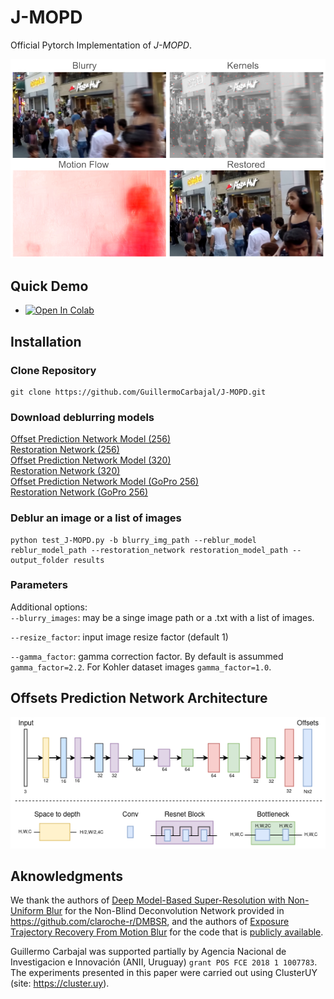 # J-MOPD

Official Pytorch Implementation  of *J-MOPD*. 

<p align="center">
<img width="900" src="imgs/J-MOPD_example.png?raw=true">
</p>
  
## Quick Demo


* <a href="https://colab.research.google.com/github/GuillermoCarbajal/J-MOPD/blob/main/J-MOPD_demo.ipynb" target="_parent"><img src="https://colab.research.google.com/assets/colab-badge.svg" alt="Open In Colab"/></a>

## Installation
### Clone Repository
```
git clone https://github.com/GuillermoCarbajal/J-MOPD.git
```


### Download deblurring models

[Offset Prediction Network Model (256)](https://iie.fing.edu.uy/~carbajal/J-MOPD/crop256/crop256.pkl)           
[Restoration Network (256)](https://iie.fing.edu.uy/~carbajal/J-MOPD/crop256/crop256_G.pkl)     
[Offset Prediction Network Model (320)](https://iie.fing.edu.uy/~carbajal/J-MOPD/crop256/crop320.pkl)              
[Restoration Network (320)](https://iie.fing.edu.uy/~carbajal/J-MOPD/crop256/crop320_G.pkl)      
[Offset Prediction Network Model (GoPro 256)](https://iie.fing.edu.uy/~carbajal/J-MOPD/crop256/crop256_GoPro.pkl)               
[Restoration Network (GoPro 256)](https://iie.fing.edu.uy/~carbajal/J-MOPD/crop256/crop256_GoPro_G.pkl)      

### Deblur an image or a list of images
```
python test_J-MOPD.py -b blurry_img_path --reblur_model reblur_model_path --restoration_network restoration_model_path --output_folder results
```

### Parameters
Additional options:   
  `--blurry_images`: may be a singe image path or a .txt with a list of images.
  
  `--resize_factor`: input image resize factor (default 1)     
  
  `--gamma_factor`: gamma correction factor. By default is assummed `gamma_factor=2.2`. For Kohler dataset images `gamma_factor=1.0`.
  


## Offsets Prediction Network Architecture
<p align="center">
<img width="900" src="imgs/offsets_network.png?raw=true">
  </p>


## Aknowledgments 
We thank the authors of [Deep Model-Based Super-Resolution with Non-Uniform Blur](https://arxiv.org/abs/2204.10109) for the Non-Blind Deconvolution Network provided in https://github.com/claroche-r/DMBSR, and the authors of [Exposure Trajectory Recovery From Motion Blur](https://ieeexplore.ieee.org/document/9551756) for the code that is [publicly available](https://github.com/yjzhang96/Motion-ETR).  


Guillermo Carbajal was supported partially by Agencia Nacional de Investigacion e Innovación (ANII, Uruguay) `grant POS FCE 2018 1 1007783`. The experiments presented in this paper were carried out using ClusterUY (site: https://cluster.uy).

